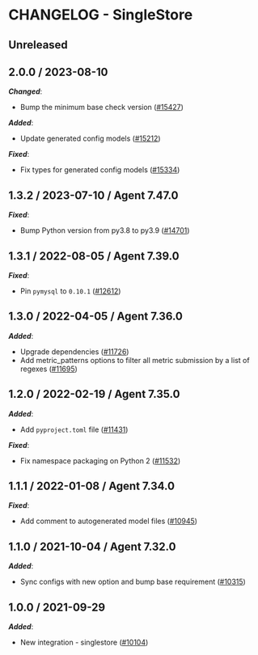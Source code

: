 # CHANGELOG - SingleStore

## Unreleased

## 2.0.0 / 2023-08-10

***Changed***:

* Bump the minimum base check version ([#15427](https://github.com/DataDog/integrations-core/pull/15427))

***Added***:

* Update generated config models ([#15212](https://github.com/DataDog/integrations-core/pull/15212))

***Fixed***:

* Fix types for generated config models ([#15334](https://github.com/DataDog/integrations-core/pull/15334))

## 1.3.2 / 2023-07-10 / Agent 7.47.0

***Fixed***:

* Bump Python version from py3.8 to py3.9 ([#14701](https://github.com/DataDog/integrations-core/pull/14701))

## 1.3.1 / 2022-08-05 / Agent 7.39.0

***Fixed***:

* Pin `pymysql` to `0.10.1` ([#12612](https://github.com/DataDog/integrations-core/pull/12612))

## 1.3.0 / 2022-04-05 / Agent 7.36.0

***Added***:

* Upgrade dependencies ([#11726](https://github.com/DataDog/integrations-core/pull/11726))
* Add metric_patterns options to filter all metric submission by a list of regexes ([#11695](https://github.com/DataDog/integrations-core/pull/11695))

## 1.2.0 / 2022-02-19 / Agent 7.35.0

***Added***:

* Add `pyproject.toml` file ([#11431](https://github.com/DataDog/integrations-core/pull/11431))

***Fixed***:

* Fix namespace packaging on Python 2 ([#11532](https://github.com/DataDog/integrations-core/pull/11532))

## 1.1.1 / 2022-01-08 / Agent 7.34.0

***Fixed***:

* Add comment to autogenerated model files ([#10945](https://github.com/DataDog/integrations-core/pull/10945))

## 1.1.0 / 2021-10-04 / Agent 7.32.0

***Added***:

* Sync configs with new option and bump base requirement ([#10315](https://github.com/DataDog/integrations-core/pull/10315))

## 1.0.0 / 2021-09-29

***Added***:

* New integration - singlestore ([#10104](https://github.com/DataDog/integrations-core/pull/10104))

